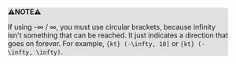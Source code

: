 <div style="margin:2em; background-color: #e0e0e0;">

<strong>⚠️NOTE️️️⚠️</strong>

If using -∞ / ∞, you must use circular brackets, because infinity isn't something that can be reached. It just indicates a direction that goes on forever. For example, `{kt} (-\infty, 10]` or `{kt} (-\infty, \infty)`.
</div>

